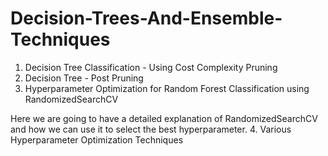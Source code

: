 # Decision-Trees-And-Ensemble-Techniques
1. Decision Tree Classification - Using Cost Complexity Pruning
2. Decision Tree - Post Pruning
3. Hyperparameter Optimization for Random Forest Classification using RandomizedSearchCV

  Here we are going to have a detailed explanation of RandomizedSearchCV and how we can use it to select the best hyperparameter.
4. Various Hyperparameter Optimization Techniques
